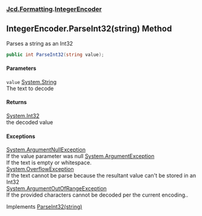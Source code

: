 ### [Jcd.Formatting](Jcd_Formatting.md 'Jcd.Formatting').[IntegerEncoder](Jcd_Formatting_IntegerEncoder.md 'Jcd.Formatting.IntegerEncoder')
## IntegerEncoder.ParseInt32(string) Method
Parses a string as an Int32  
```csharp
public int ParseInt32(string value);
```
#### Parameters
<a name='Jcd_Formatting_IntegerEncoder_ParseInt32(string)_value'></a>
`value` [System.String](https://docs.microsoft.com/en-us/dotnet/api/System.String 'System.String')  
The text to decode
  
#### Returns
[System.Int32](https://docs.microsoft.com/en-us/dotnet/api/System.Int32 'System.Int32')  
the decoded value
#### Exceptions
[System.ArgumentNullException](https://docs.microsoft.com/en-us/dotnet/api/System.ArgumentNullException 'System.ArgumentNullException')  
If the value parameter was null
[System.ArgumentException](https://docs.microsoft.com/en-us/dotnet/api/System.ArgumentException 'System.ArgumentException')  
If the text is empty or whitespace.  
[System.OverflowException](https://docs.microsoft.com/en-us/dotnet/api/System.OverflowException 'System.OverflowException')  
If the text cannot be parse because the resultant value can't be stored in an Int32  
[System.ArgumentOutOfRangeException](https://docs.microsoft.com/en-us/dotnet/api/System.ArgumentOutOfRangeException 'System.ArgumentOutOfRangeException')  
If the provided characters cannot be decoded per the current encoding..  

Implements [ParseInt32(string)](Jcd_Formatting_IIntegerParser_ParseInt32(string).md 'Jcd.Formatting.IIntegerParser.ParseInt32(string)')  
